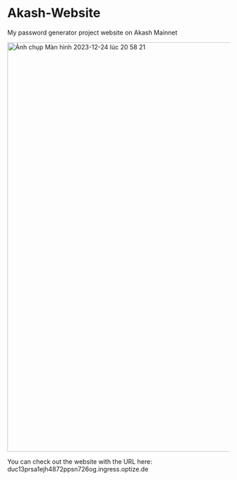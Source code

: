 # Akash-Website
My password generator project website on Akash Mainnet

<img width="929" alt="Ảnh chụp Màn hình 2023-12-24 lúc 20 58 21" src="https://github.com/AprilHan0486/Akash-Website/assets/154740051/e621f275-3808-4bfc-adf8-ba87b3351b8c">

You can check out the website with the URL here: duc13prsa1ejh4872ppsn726og.ingress.optize.de
